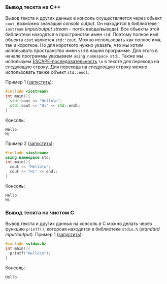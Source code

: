 ### Вывод тескта на C++
Вывод текста и других данных в консоль осуществляется через обьект `cout`, возможно значащий _console output_. Он находится в библиотеке `iostream` (_input/output stream_ - поток ввода/вывода). Все обьекты этой библиотеки находятся в пространстве имен `std`. Поэтому полное имя объекта `cout` является `std::cout`. Можно использовать как полное имя, так и короткое. Но для короткого нужно указать, что мы хотим использвать пространство имен `std` в нашей программе. Для этого в начале программы указываем `using namespace std;`. Также мы используем [ESCAPE-последовательность](ESCAPE-последовательности.md) `\n` в тексте для перехода на следующую строку. Для перехода на следующую строку можно использовать также объект `std::endl`.

Пример 1 ([запустить](http://cpp.sh/7sjhj)):
```cpp
#include <iostream>
int main(){
  std::cout << "Hello\n";
  std::cout << "Hi" << std::endl;
}
```
Консоль:
```
Hello
Hi
```


Пример 2 ([запустить](http://cpp.sh/6renh)):
```cpp
#include <iostream>
using namespace std;
int main(){
  cout << "Hello\n";
  cout << "Hi" << endl;
}
```
Консоль:
```
Hello
Hi
```

### Вывод тескта на чистом C
Вывод текста и других данных на консоль в C можно делать через функцию `printf()`, котороая находится в библиотеке `stdio.h` (_standard input/output_).
Пример 1 ([запустить](http://cpp.sh/8ufvg)):
```c
#include <stdio.h>
int main(){
  printf("Hello\n");
}
```
Консоль:
```
Hello
```
